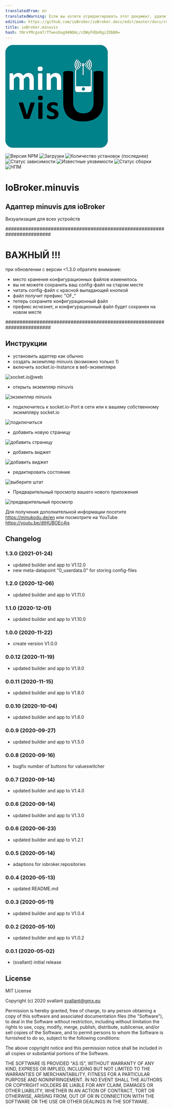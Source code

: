 ```yaml
---
translatedFrom: en
translatedWarning: Если вы хотите отредактировать этот документ, удалите поле «translationFrom», в противном случае этот документ будет снова автоматически переведен
editLink: https://github.com/ioBroker/ioBroker.docs/edit/master/docs/ru/adapterref/iobroker.minuvis/README.md
title: ioBroker.minuvis
hash: tNrxYMcgsm7/fTwesDag94NQmL/cOWyFdQoRgiIDbB0=
---
```

![Логотип](../../../en/adapterref/iobroker.minuvis/admin/minuvis.png)

![Версия NPM](http://img.shields.io/npm/v/iobroker.minuvis.svg)
![Загрузки](https://img.shields.io/npm/dm/iobroker.minuvis.svg)
![Количество установок (последнее)](http://iobroker.live/badges/minuvis-installed.svg)
![Статус зависимости](https://img.shields.io/david/minukodu/iobroker.minuvis.svg)
![Известные уязвимости](https://snyk.io/test/github/minukodu/ioBroker.minuvis/badge.svg)
![Статус сборки](https://travis-ci.org/minukodu/ioBroker.minuvis.svg?branch=master)
![НПМ](https://nodei.co/npm/iobroker.minuvis.png?downloads=true)

# IoBroker.minuvis
## Адаптер minuvis для ioBroker
Визуализация для всех устройств

########################################################################
# ВАЖНЫЙ !!!
при обновлении с версии <1.3.0 обратите внимание:

* место хранения конфигурационных файлов изменилось
* вы не можете сохранить ваш config-файл на старом месте
* читать config-файл с красной выпадающей кнопкой
* файл получит префикс "OF_"
* теперь сохраните конфигурационный файл
* префикс исчезнет, и конфигурационный файл будет сохранен на новом месте

########################################################################
## Инструкции
- установить адаптер как обычно
- создать экземпляр minuvis (возможно только 1)
- включить socket.io-Instance в веб-экземпляре

![socket.io@web](https://minukodu.de/githubimg/web_instance_socket_io.jpg)

- открыть экземпляр minuvis

![экземпляр minuvis](https://minukodu.de/githubimg/minuvis_instance.jpg)

- подключитесь к socket.io-Port в сети или к вашему собственному экземпляру socket.io

![подключиться](https://minukodu.de/githubimg/minuvis_connect.jpg)

- добавить новую страницу

![добавить страницу](https://minukodu.de/githubimg/minuvis_addpage.jpg)

- добавить виджет

![добавить виджет](https://minukodu.de/githubimg/minuvis_addwidget.jpg)

- редактировать состояние

![выберите штат](https://minukodu.de/githubimg/minuvis_selectstate.jpg)

- Предварительный просмотр вашего нового приложения

![предварительный просмотр](https://minukodu.de/githubimg/minuvis_preview.jpg)

Для получения дополнительной информации посетите https://minukodu.de/en или посмотрите на YouTube https://youtu.be/dtHUBOEc4js

## Changelog
### 1.3.0 (2021-01-24)
* updated builder and app to V1.12.0
* new meta-datapoint "0_userdata.0" for storing config-files
### 1.2.0 (2020-12-06)
* updated builder and app to V1.11.0
### 1.1.0 (2020-12-01)
* updated builder and app to V1.10.0
### 1.0.0 (2020-11-22)
* create version V1.0.0 
### 0.0.12 (2020-11-19)
* updated builder and app to V1.9.0
### 0.0.11 (2020-11-15)
* updated builder and app to V1.8.0
### 0.0.10 (2020-10-04)
* updated builder and app to V1.6.0
### 0.0.9 (2020-09-27)
* updated builder and app to V1.5.0
### 0.0.8 (2020-09-16)
* bugfix number of buttons for valueswitcher
### 0.0.7 (2020-09-14)
* updated builder and app to V1.4.0
### 0.0.6 (2020-09-14)
* updated builder and app to V1.3.0
### 0.0.6 (2020-06-23)
* updated builder and app to V1.2.1
### 0.0.5 (2020-05-14)
* adaptions for iobroker.repositories
### 0.0.4 (2020-05-13)
* updated README.md
### 0.0.3 (2020-05-11)
* updated builder and app to V1.0.4
### 0.0.2 (2020-05-10)
* updated builder and app to V1.0.2
### 0.0.1 (2020-05-02)
* (svallant) initial release

## License
MIT License

Copyright (c) 2020 svallant <svallant@gmx.eu>

Permission is hereby granted, free of charge, to any person obtaining a copy
of this software and associated documentation files (the "Software"), to deal
in the Software without restriction, including without limitation the rights
to use, copy, modify, merge, publish, distribute, sublicense, and/or sell
copies of the Software, and to permit persons to whom the Software is
furnished to do so, subject to the following conditions:

The above copyright notice and this permission notice shall be included in all
copies or substantial portions of the Software.

THE SOFTWARE IS PROVIDED "AS IS", WITHOUT WARRANTY OF ANY KIND, EXPRESS OR
IMPLIED, INCLUDING BUT NOT LIMITED TO THE WARRANTIES OF MERCHANTABILITY,
FITNESS FOR A PARTICULAR PURPOSE AND NONINFRINGEMENT. IN NO EVENT SHALL THE
AUTHORS OR COPYRIGHT HOLDERS BE LIABLE FOR ANY CLAIM, DAMAGES OR OTHER
LIABILITY, WHETHER IN AN ACTION OF CONTRACT, TORT OR OTHERWISE, ARISING FROM,
OUT OF OR IN CONNECTION WITH THE SOFTWARE OR THE USE OR OTHER DEALINGS IN THE
SOFTWARE.